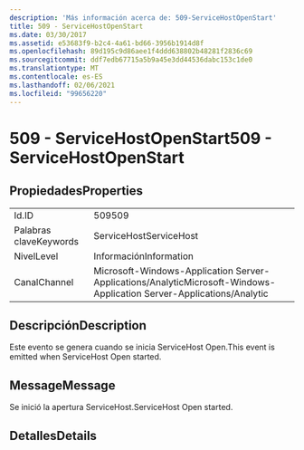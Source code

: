 ```yaml
---
description: 'Más información acerca de: 509-ServiceHostOpenStart'
title: 509 - ServiceHostOpenStart
ms.date: 03/30/2017
ms.assetid: e53683f9-b2c4-4a61-bd66-3956b1914d8f
ms.openlocfilehash: 89d195c9d86aee1f4ddd638802b48281f2836c69
ms.sourcegitcommit: ddf7edb67715a5b9a45e3dd44536dabc153c1de0
ms.translationtype: MT
ms.contentlocale: es-ES
ms.lasthandoff: 02/06/2021
ms.locfileid: "99656220"
---
```

# <a name="509---servicehostopenstart"></a><span data-ttu-id="18763-103">509 - ServiceHostOpenStart</span><span class="sxs-lookup"><span data-stu-id="18763-103">509 - ServiceHostOpenStart</span></span>

## <a name="properties"></a><span data-ttu-id="18763-104">Propiedades</span><span class="sxs-lookup"><span data-stu-id="18763-104">Properties</span></span>  
  
|||  
|-|-|  
|<span data-ttu-id="18763-105">Id.</span><span class="sxs-lookup"><span data-stu-id="18763-105">ID</span></span>|<span data-ttu-id="18763-106">509</span><span class="sxs-lookup"><span data-stu-id="18763-106">509</span></span>|  
|<span data-ttu-id="18763-107">Palabras clave</span><span class="sxs-lookup"><span data-stu-id="18763-107">Keywords</span></span>|<span data-ttu-id="18763-108">ServiceHost</span><span class="sxs-lookup"><span data-stu-id="18763-108">ServiceHost</span></span>|  
|<span data-ttu-id="18763-109">Nivel</span><span class="sxs-lookup"><span data-stu-id="18763-109">Level</span></span>|<span data-ttu-id="18763-110">Información</span><span class="sxs-lookup"><span data-stu-id="18763-110">Information</span></span>|  
|<span data-ttu-id="18763-111">Canal</span><span class="sxs-lookup"><span data-stu-id="18763-111">Channel</span></span>|<span data-ttu-id="18763-112">Microsoft-Windows-Application Server-Applications/Analytic</span><span class="sxs-lookup"><span data-stu-id="18763-112">Microsoft-Windows-Application Server-Applications/Analytic</span></span>|  
  
## <a name="description"></a><span data-ttu-id="18763-113">Descripción</span><span class="sxs-lookup"><span data-stu-id="18763-113">Description</span></span>  

 <span data-ttu-id="18763-114">Este evento se genera cuando se inicia ServiceHost Open.</span><span class="sxs-lookup"><span data-stu-id="18763-114">This event is emitted when ServiceHost Open started.</span></span>  
  
## <a name="message"></a><span data-ttu-id="18763-115">Message</span><span class="sxs-lookup"><span data-stu-id="18763-115">Message</span></span>  

 <span data-ttu-id="18763-116">Se inició la apertura ServiceHost.</span><span class="sxs-lookup"><span data-stu-id="18763-116">ServiceHost Open started.</span></span>  
  
## <a name="details"></a><span data-ttu-id="18763-117">Detalles</span><span class="sxs-lookup"><span data-stu-id="18763-117">Details</span></span>
